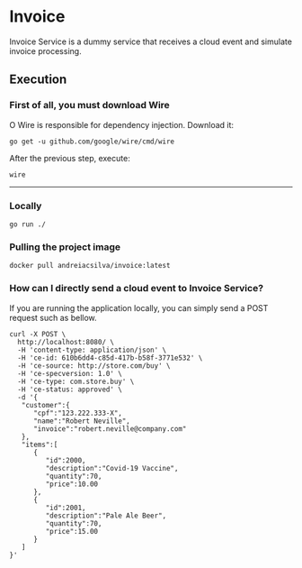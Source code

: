 # Invoice
Invoice Service is a dummy service that receives a cloud event and simulate invoice processing.

## Execution

### First of all, you must download Wire
O Wire is responsible for dependency injection. Download it:
```
go get -u github.com/google/wire/cmd/wire
```
After the previous step, execute:
```
wire
```

---

### Locally

```
go run ./
```
### Pulling the project image
```
docker pull andreiacsilva/invoice:latest
```

### How can I directly send a cloud event to Invoice Service?
If you are running the application locally, you can simply send a POST request such as bellow.

```
curl -X POST \
  http://localhost:8080/ \
  -H 'content-type: application/json' \
  -H 'ce-id: 610b6dd4-c85d-417b-b58f-3771e532' \
  -H 'ce-source: http://store.com/buy' \
  -H 'ce-specversion: 1.0' \
  -H 'ce-type: com.store.buy' \
  -H 'ce-status: approved' \
  -d '{
   "customer":{
      "cpf":"123.222.333-X",
      "name":"Robert Neville",
      "invoice":"robert.neville@company.com"
   },
   "items":[
      {
         "id":2000,
         "description":"Covid-19 Vaccine",
         "quantity":70,
         "price":10.00
      },
      {
         "id":2001,
         "description":"Pale Ale Beer",
         "quantity":70,
         "price":15.00
      }
   ]
}'
```
